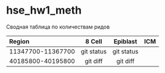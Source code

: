# hse_hw1_meth
Сводная таблица по количествам ридов 

|    Region    |     8 Cell     |    Epiblast   |    ICM     |
| :---         |     :---:      |     :---:     |    ---:    |
| 11347700-11367700   | git status     | git status    |        |      
| 40185800-40195800   | git diff       | git diff      |        |
